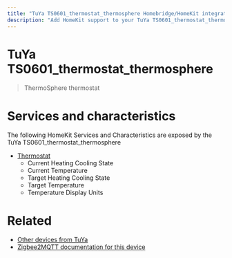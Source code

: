 ```yaml
---
title: "TuYa TS0601_thermostat_thermosphere Homebridge/HomeKit integration"
description: "Add HomeKit support to your TuYa TS0601_thermostat_thermosphere, using Homebridge, Zigbee2MQTT and homebridge-z2m."
---
```

<!---
This file has been GENERATED using src/docgen/docgen.ts
DO NOT EDIT THIS FILE MANUALLY!
-->
# TuYa TS0601_thermostat_thermosphere
> ThermoSphere thermostat


# Services and characteristics
The following HomeKit Services and Characteristics are exposed by
the TuYa TS0601_thermostat_thermosphere

* [Thermostat](../../climate.md)
  * Current Heating Cooling State
  * Current Temperature
  * Target Heating Cooling State
  * Target Temperature
  * Temperature Display Units


# Related
* [Other devices from TuYa](../index.md#tuya)
* [Zigbee2MQTT documentation for this device](https://www.zigbee2mqtt.io/devices/TS0601_thermostat_thermosphere.html)